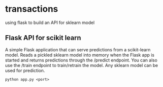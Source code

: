 # transactions
using flask to build an API for sklearn model 

## Flask API for scikit learn
A simple Flask application that can serve predictions from a scikit-learn model.
Reads a pickled sklearn model into memory when the Flask app is started and returns predictions through the /predict endpoint.
You can also use the /train endpoint to train/retrain the model. Any sklearn model can be used for prediction.

```
python app.py <port>
```

